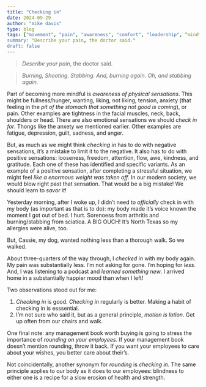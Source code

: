 ```yaml
---
title: "Checking in"
date: 2024-09-29
author: "mike davis"
type: blog
tags: ["movement", "pain", "awareness", "comfort", "leadership", “mindfulness”,”ease"]
summary: "Describe your pain, the doctor said."
draft: false
---
```

>*Describe your pain*, the doctor said.

>*Burning, Shooting. Stabbing. And, burning again. Oh, and stabbing again.* 

Part of becoming more mindful is *awareness of physical sensations*.  This might be fullness/hunger, wanting, liking, not liking, tension, anxiety (that feeling in the *pit of the stomach that something not good is coming*), or pain. Other examples are tightness in the facial muscles, neck, back, shoulders or head. There are also emotional sensations we should *check in for*. Thongs like the anxety we mentioned  earlier. Other examples are fatigue, depression, guilt, sadness, and anger. 

But, as much as we might think *checking in* has to do with negative sensations, it’s a mistake to limit it to the negative. It also has to do with positive sensations: looseness, freedom, attention, flow, awe, kindness, and gratitude. Each one of these has identified and specific variants. As an example of a positive sensation, after completing a stressful situation, we might feel *like a enormous weight was taken off.* In our modern society, we would blow right past that sensation. That would be a big mistake! We should learn to *savor it*!

Yesterday morning, after I woke up, I didn’t need to *officially* check in with my body (as important as that is to do): my body made it’s voice known the moment I got out of bed. I hurt. Sorenoess from arthritis and burning/stabbing from sciatica. A BIG OUCH! It’s North Texas so my allergies were alive, too. 

But, Cassie, my dog, wanted nothing less than a thorough walk. So we walked. 

About three-quarters of the way through, I *checked in* with my body again. My pain was substantially less. I’m not asking for gone. I’m hoping for *less*. And, I was listening to a podcast and *learned something new*. I arrived home in a substantially happier mood than when I left!

Two observations stood out for me: 
1. *Checking in* is good. *Checking in* regularly is better. Making a habit of checking in is esssential. 
2. I’m not sure who said it, but as a general principle, *motion is lotion*. Get up often from our chairs and walk. 

One final note: any management book worth buying is going to stress the importance of *rounding on your employees*. If your management book doesn’t mention rounding, throw it back. If you want your employees to care about your wishes, you better care about their’s. 

Not coincidentally, another synonym for *rounding* is *checking in*. The same principle applies to our body as it does to our employees: blindness to either one is a recipe for a slow erosion of health and strength. 



